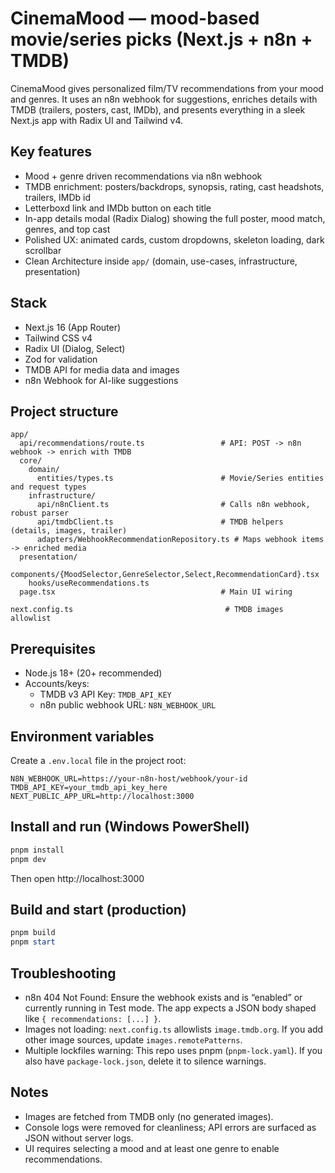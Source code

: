 CinemaMood — mood-based movie/series picks (Next.js + n8n + TMDB)
=================================================================

CinemaMood gives personalized film/TV recommendations from your mood and genres. It uses an n8n webhook for suggestions, enriches details with TMDB (trailers, posters, cast, IMDb), and presents everything in a sleek Next.js app with Radix UI and Tailwind v4.

Key features
------------

- Mood + genre driven recommendations via n8n webhook
- TMDB enrichment: posters/backdrops, synopsis, rating, cast headshots, trailers, IMDb id
- Letterboxd link and IMDb button on each title
- In-app details modal (Radix Dialog) showing the full poster, mood match, genres, and top cast
- Polished UX: animated cards, custom dropdowns, skeleton loading, dark scrollbar
- Clean Architecture inside `app/` (domain, use-cases, infrastructure, presentation)

Stack
-----

- Next.js 16 (App Router)
- Tailwind CSS v4
- Radix UI (Dialog, Select)
- Zod for validation
- TMDB API for media data and images
- n8n Webhook for AI-like suggestions

Project structure
-----------------

```
app/
  api/recommendations/route.ts                 # API: POST -> n8n webhook -> enrich with TMDB
  core/
    domain/
      entities/types.ts                        # Movie/Series entities and request types
    infrastructure/
      api/n8nClient.ts                         # Calls n8n webhook, robust parser
      api/tmdbClient.ts                        # TMDB helpers (details, images, trailer)
      adapters/WebhookRecommendationRepository.ts # Maps webhook items -> enriched media
  presentation/
    components/{MoodSelector,GenreSelector,Select,RecommendationCard}.tsx
    hooks/useRecommendations.ts
  page.tsx                                     # Main UI wiring

next.config.ts                                  # TMDB images allowlist
```

Prerequisites
-------------

- Node.js 18+ (20+ recommended)
- Accounts/keys:
  - TMDB v3 API Key: `TMDB_API_KEY`
  - n8n public webhook URL: `N8N_WEBHOOK_URL`

Environment variables
---------------------

Create a `.env.local` file in the project root:

```env
N8N_WEBHOOK_URL=https://your-n8n-host/webhook/your-id
TMDB_API_KEY=your_tmdb_api_key_here
NEXT_PUBLIC_APP_URL=http://localhost:3000
```

Install and run (Windows PowerShell)
------------------------------------

```powershell
pnpm install
pnpm dev
```

Then open http://localhost:3000

Build and start (production)
----------------------------

```powershell
pnpm build
pnpm start
```

Troubleshooting
---------------

- n8n 404 Not Found: Ensure the webhook exists and is “enabled” or currently running in Test mode. The app expects a JSON body shaped like `{ recommendations: [...] }`.
- Images not loading: `next.config.ts` allowlists `image.tmdb.org`. If you add other image sources, update `images.remotePatterns`.
- Multiple lockfiles warning: This repo uses pnpm (`pnpm-lock.yaml`). If you also have `package-lock.json`, delete it to silence warnings.

Notes
-----

- Images are fetched from TMDB only (no generated images).
- Console logs were removed for cleanliness; API errors are surfaced as JSON without server logs.
- UI requires selecting a mood and at least one genre to enable recommendations.
